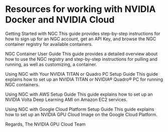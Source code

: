 # Resources for working with NVIDIA Docker and NVIDIA Cloud

Getting Started with NGC
This guide provides step-by-step instructions for how to sign up for an NGC account, get an API Key, and browse the NGC container registry for available containers.

NGC Container User Guide
This guide provides a detailed overview about how to use the NGC registry and step-by-step instructions for pulling and running, as well as customizing, a container.

Using NGC with Your NVIDIA TITAN or Quadro PC Setup Guide
This guide explains how to set up an NVIDIA TITAN or NVIDIA® Quadro® PC for running NGC containers.

Using NGC with AWS Setup Guide
This guide explains how to set up an NVIDIA Volta Deep Learning AMI on Amazon EC2 services.

Using NGC with Google Cloud Platform Setup Guide
This guide explains how to set up an NVIDIA GPU Cloud Image on the Google Cloud Platform.

Regards,
The NVIDIA GPU Cloud Team
